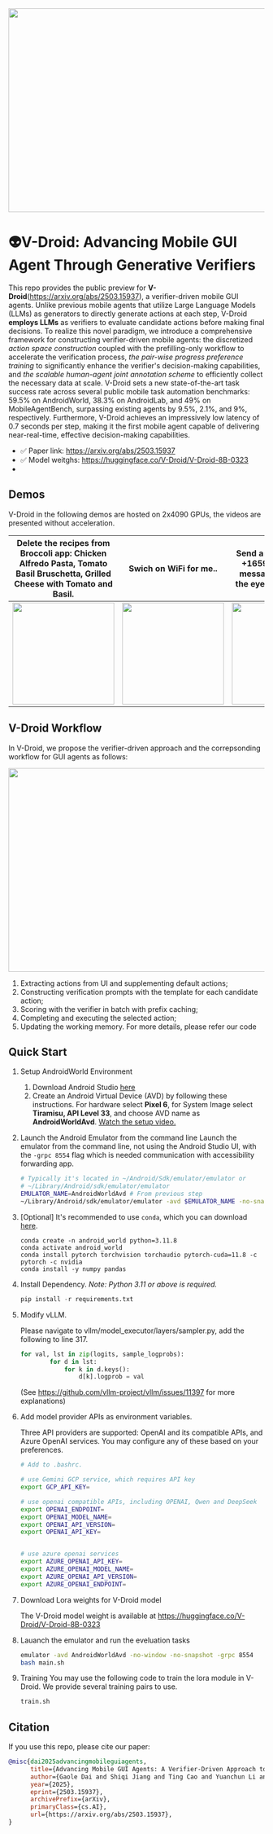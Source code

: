 <div align=center>
   <img src="https://github.com/user-attachments/assets/fa805972-efdf-449d-a716-68364bbaaf93" width=600 height=400>
</div>

# :alien:V-Droid: Advancing Mobile GUI Agent Through Generative Verifiers

This repo provides the public preview for **V-Droid**(https://arxiv.org/abs/2503.15937), a verifier-driven mobile GUI agents. Unlike previous mobile agents that utilize Large Language Models (LLMs) as generators to directly generate actions at each step, V-Droid **employs LLMs** as verifiers to evaluate candidate actions before making final decisions. To realize this novel paradigm, we introduce a comprehensive framework for constructing verifier-driven mobile agents: the discretized *action space construction* coupled with the prefilling-only workflow to accelerate the verification process, *the pair-wise progress preference training* to significantly enhance the verifier's decision-making capabilities, and *the scalable human-agent joint annotation scheme* to efficiently collect the necessary data at scale. V-Droid sets a new state-of-the-art task success rate across several public mobile task automation benchmarks: 59.5% on AndroidWorld, 38.3% on AndroidLab, and 49% on MobileAgentBench, surpassing existing agents by 9.5%, 2.1%, and 9%, respectively. Furthermore, V-Droid achieves an impressively low latency of 0.7 seconds per step, making it the first mobile agent capable of delivering near-real-time, effective decision-making capabilities.

- :white_check_mark: Paper link: https://arxiv.org/abs/2503.15937
- :white_check_mark: Model weitghs: https://huggingface.co/V-Droid/V-Droid-8B-0323
- 
## Demos
V-Droid in the following demos are hosted on 2x4090 GPUs, the videos are presented without acceleration.

Delete the recipes from Broccoli app: Chicken Alfredo Pasta, Tomato Basil Bruschetta, Grilled Cheese with Tomato and Basil. | Swich on WiFi for me.. | Send a text message to +16597910719 with message: Beauty is in the eye of the beholder.
:--:|:--:|:--:
<img src="https://github.com/user-attachments/assets/9a69a239-7e3b-491b-a015-f507b6ca7463" width=200> | <img src="https://github.com/user-attachments/assets/6da1a714-d75c-428a-a450-e50234bf48c6" width=200> | <img src="https://github.com/user-attachments/assets/66be8f36-a3e3-4d01-b60d-6029777337e7" width=200>


## V-Droid Workflow

In V-Droid, we propose the verifier-driven approach and the correpsonding workflow for GUI agents as follows:

<div align=center>
   <img src="https://github.com/user-attachments/assets/47ea5579-ff2c-4f73-9f89-f0cabe9bbea6" width=600 height=400>
</div>

 1) Extracting actions from UI and supplementing default actions; 
 2) Constructing verification prompts with the template for each candidate action; 
 3) Scoring with the verifier in batch with prefix caching; 
 4) Completing and executing the selected action; 
 5) Updating the working memory.
For more details, please refer our code


## Quick Start
1. Setup AndroidWorld Environment
   1. Download Android Studio [here](https://developer.android.com/studio?gad_source=1&gclid=Cj0KCQjw3ZayBhDRARIsAPWzx8oLcadBD0vAq8xmUutaunLGSzhgEtLz4xVZ_SpV4G0xJazS7LxQkDsaAuveEALw_wcB&gclsrc=aw.ds)
   2. Create an Android Virtual Device (AVD) by following these instructions. For hardware select **Pixel 6**, for System Image select **Tiramisu, API Level 33**, and choose AVD name as **AndroidWorldAvd**. [Watch the setup video.](https://github.com/google-research/android_world/assets/162379927/efc33980-8b36-44be-bb2b-a92d4c334a50)

2. Launch the Android Emulator from the command line
    Launch the emulator from the command line, not using the Android Studio UI, with the `-grpc 8554` flag which is needed communication with accessibility forwarding app.

    ```bash
    # Typically it's located in ~/Android/Sdk/emulator/emulator or
    # ~/Library/Android/sdk/emulator/emulator
    EMULATOR_NAME=AndroidWorldAvd # From previous step
    ~/Library/Android/sdk/emulator/emulator -avd $EMULATOR_NAME -no-snapshot -grpc 8554
    ```

3. [Optional] It's recommended to use `conda`, which you can download [here](https://docs.anaconda.com/free/miniconda/miniconda-install/).

    ```
    conda create -n android_world python=3.11.8
    conda activate android_world
    conda install pytorch torchvision torchaudio pytorch-cuda=11.8 -c pytorch -c nvidia
    conda install -y numpy pandas
    ```

4. Install Dependency. *Note: Python 3.11 or above is required.*

    ```python
    pip install -r requirements.txt
    ```

5. Modify vLLM.
     
    Please navigate to vllm/model_executor/layers/sampler.py, add the following to line 317.

    ```python
    for val, lst in zip(logits, sample_logprobs):
            for d in lst:
                for k in d.keys():
                    d[k].logprob = val
    ```
    (See https://github.com/vllm-project/vllm/issues/11397 for more explanations)

6. Add model provider APIs as environment variables.

    Three API providers are supported: OpenAI and its compatible APIs, and Azure OpenAI services. You may configure any of these based on your preferences.
    ```bash
    # Add to .bashrc.

    # use Gemini GCP service, which requires API key
    export GCP_API_KEY=
    
    # use openai compatible APIs, including OPENAI, Qwen and DeepSeek
    export OPENAI_ENDPOINT=
    export OPENAI_MODEL_NAME=
    export OPENAI_API_VERSION=
    export OPENAI_API_KEY=


    # use azure openai services
    export AZURE_OPENAI_API_KEY=
    export AZURE_OPENAI_MODEL_NAME=
    export AZURE_OPENAI_API_VERSION=
    export AZURE_OPENAI_ENDPOINT=
    ```

7. Download Lora weights for V-Droid model
   
   The V-Droid model weight is available at https://huggingface.co/V-Droid/V-Droid-8B-0323

8. Lauanch the emulator and run the eveluation tasks
   ```bash
   emulator -avd AndroidWorldAvd -no-window -no-snapshot -grpc 8554
   bash main.sh
   ```


9. Training 
   You may use the following code to train the lora module in V-Droid. We provide several training pairs to use.
   ```bash
   train.sh 
   ```

## Citation
If you use this repo, please cite our paper:

```bibtex
@misc{dai2025advancingmobileguiagents,
      title={Advancing Mobile GUI Agents: A Verifier-Driven Approach to Practical Deployment}, 
      author={Gaole Dai and Shiqi Jiang and Ting Cao and Yuanchun Li and Yuqing Yang and Rui Tan and Mo Li and Lili Qiu},
      year={2025},
      eprint={2503.15937},
      archivePrefix={arXiv},
      primaryClass={cs.AI},
      url={https://arxiv.org/abs/2503.15937}, 
}
```
